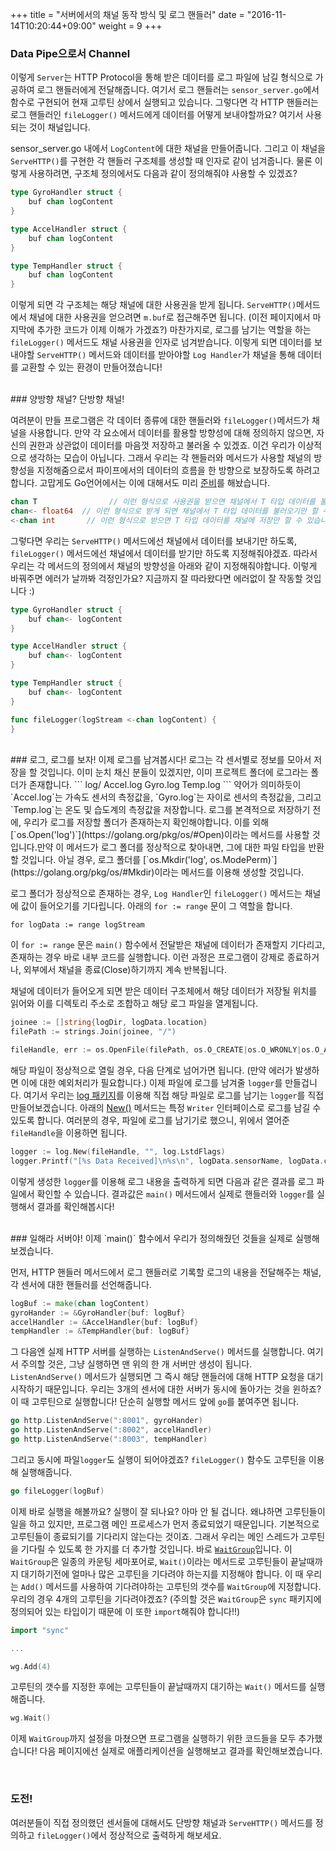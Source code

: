 +++
title = "서버에서의 채널 동작 방식 및 로그 핸들러"
date = "2016-11-14T10:20:44+09:00"
weight = 9
+++

### Data Pipe으로서 Channel
이렇게 `Server`는 HTTP Protocol을 통해 받은 데이터를 로그 파일에 남길 형식으로 가공하여 로그 핸들러에게 전달해줍니다. 여기서 로그 핸들러는 `sensor_server.go`에서 함수로 구현되어 현재 고루틴 상에서 실행되고 있습니다. 그렇다면 각 HTTP 핸들러는 로그 핸들러인 `fileLogger()` 메서드에게 데이터를 어떻게 보내야할까요? 여기서 사용되는 것이 채널입니다.

sensor_server.go 내에서 `LogContent`에 대한 채널을 만들어줍니다. 그리고 이 채널을 `ServeHTTP()`를 구현한 각 핸들러 구조체를 생성할 때 인자로 같이 넘겨줍니다. 물론 이렇게 사용하려면, 구조체 정의에서도 다음과 같이 정의해줘야 사용할 수 있겠죠?

```go
type GyroHandler struct {
	buf chan logContent
}

type AccelHandler struct {
	buf chan logContent
}

type TempHandler struct {
	buf chan logContent
}

```

이렇게 되면 각 구조체는 해당 채널에 대한 사용권을 받게 됩니다. `ServeHTTP()`메서드에서 채널에 대한 사용권을 얻으려면 `m.buf`로 접근해주면 됩니다. (이전 페이지에서 마지막에 추가한 코드가 이제 이해가 가겠죠?)
마찬가지로, 로그를 남기는 역할을 하는 `fileLogger()` 메서드도 채널 사용권을 인자로 넘겨받습니다. 이렇게 되면 데이터를 보내야할 `ServeHTTP()` 메서드와 데이터를 받아야할 `Log Handler`가 채널을 통해 데이터를 교환할 수 있는 환경이 만들어졌습니다!

<br>
### 양방향 채널? 단방향 채널!

여려분이 만들 프로그램은 각 데이터 종류에 대한 핸들러와 `fileLogger()`메서드가 채널을 사용합니다. 만약 각 요소에서 데이터를 활용할 방향성에 대해 정의하지 않으면, 자신의 권한과 상관없이 데이터를 마음껏 저장하고 불러올 수 있겠죠. 이건 우리가 이상적으로 생각하는 모습이 아닙니다. 그래서 우리는 각 핸들러와 메서드가 사용할 채널의 방향성을 지정해줌으로서 파이프에서의 데이터의 흐름을 한 방향으로 보장하도록 하려고 합니다. 고맙게도 Go언어에서는 이에 대해서도 미리 [준비](https://golang.org/ref/spec#Channel_types)를 해놨습니다.
```go
chan T        		  // 이런 형식으로 사용권을 받으면 채널에서 T 타입 데이터를 불러오고 저장할 수 있습니다.
chan<- float64  // 이런 형식으로 받게 되면 채널에서 T 타입 데이터를 불러오기만 할 수 있습니다.
<-chan int     	 // 이런 형식으로 받으면 T 타입 데이터를 채널에 저장만 할 수 있습니다.
```
그렇다면 우리는 `ServeHTTP()` 메서드에선 채널에서 데이터를 보내기만 하도록, `fileLogger()` 메서드에선 채널에서 데이터를 받기만 하도록 지정해줘야겠죠. 따라서 우리는 각 메서드의 정의에서 채널의 방향성을 아래와 같이 지정해줘야합니다. 이렇게 바꿔주면 에러가 날까봐 걱정인가요? 지금까지 잘 따라왔다면 에러없이 잘 작동할 것입니다 :)

```go
type GyroHandler struct {
	buf chan<- logContent
}

type AccelHandler struct {
	buf chan<- logContent
}

type TempHandler struct {
	buf chan<- logContent
}

func fileLogger(logStream <-chan logContent) {
}
```
<br>
### 로그, 로그를 보자!
이제 로그를 남겨봅시다! 로그는 각 센서별로 정보를 모아서 저장을 할 것입니다. 이미 눈치 채신 분들이 있겠지만, 이미 프로젝트 폴더에 로그라는 폴더가 존재합니다.
```
log/
		Accel.log
		Gyro.log
		Temp.log
```
약어가 의미하듯이 `Accel.log`는 가속도 센서의 측정값을, `Gyro.log`는 자이로 센서의 측정값을, 그리고 `Temp.log`는 온도 및 습도계의 측정값을 저장합니다. 로그를 본격적으로 저장하기 전에, 우리가 로그를 저장할 폴더가 존재하는지 확인해야합니다. 이를 외해 [`os.Open('log')`](https://golang.org/pkg/os/#Open)이라는 메서드를 사용할 것입니다.만약 이 메서드가 로그 폴더를 정상적으로 찾아내면, 그에 대한 파일 타입을 반환할 것입니다. 아닐 경우, 로그 폴더를 [`os.Mkdir('log', os.ModePerm)`](https://golang.org/pkg/os/#Mkdir)이라는 메서드를 이용해 생성할 것입니다.

로그 폴더가 정상적으로 존재하는 경우, `Log Handler`인 `fileLogger()` 메서드는 채널에 값이 들어오기를 기다립니다. 아래의 `for := range` 문이 그 역할을 합니다.
```
for logData := range logStream
```
이 `for := range` 문은 `main()` 함수에서 전달받은 채널에 데이터가 존재할지 기다리고, 존재하는 경우 바로 내부 코드를 실행합니다. 이런 과정은 프로그램이 강제로 종료하거나, 외부에서 채널을 종료(Close)하기까지 계속 반복됩니다.

채널에 데이터가 들어오게 되면 받은 데이터 구조체에서 해당 데이터가 저장될 위치를 읽어와 이를 디렉토리 주소로 조합하고 해당 로그 파일을 열게됩니다. 
```go
joinee := []string{logDir, logData.location}
filePath := strings.Join(joinee, "/")

fileHandle, err := os.OpenFile(filePath, os.O_CREATE|os.O_WRONLY|os.O_APPEND, 0666)
```
해당 파일이 정상적으로 열릴 경우, 다음 단계로 넘어가면 됩니다. (만약 에러가 발생하면 이에 대한 예외처리가 필요합니다.) 이제 파일에 로그를 남겨줄 `logger`를 만들겁니다. 여기서 우리는 [log 패키지](https://golang.org/pkg/log)를 이용해 직접 해당 파일로 로그를 남기는 `logger`를 직접 만들어보겠습니다. 아래의 [New()](https://golang.org/pkg/log/#New) 메서드는 특정 `Writer` 인터페이스로 로그를 남길 수 있도록 합니다. 여러분의 경우, 파일에 로그를 남기기로 했으니, 위에서 열어준 `fileHandle`을 이용하면 됩니다.

```go
logger := log.New(fileHandle, "", log.LstdFlags)
logger.Printf("[%s Data Received]\n%s\n", logData.sensorName, logData.content)
```
이렇게 생성한 `logger`를 이용해 로그 내용을 출력하게 되면 다음과 같은 결과를 로그 파일에서 확인할 수 있습니다. 결과값은 `main()` 메서드에서 실제로 핸들러와 `logger`를 실행해서 결과를 확인해봅시다!

<br>
### 일해라 서버야!
이제 `main()` 함수에서 우리가 정의해줬던 것들을 실제로 실행해보겠습니다.

먼저, HTTP 핸들러 메서드에서 로그 핸들러로 기록할 로그의 내용을 전달해주는 채널, 각 센서에 대한 핸들러를 선언해줍니다.
```go
logBuf := make(chan logContent)
gyroHander := &GyroHandler{buf: logBuf}
accelHandler := &AccelHandler{buf: logBuf}
tempHandler := &TempHandler{buf: logBuf}
```
그 다음엔 실제 HTTP 서버를 실행하는 `ListenAndServe()` 메서드를 실행합니다. 여기서 주의할 것은, 그냥 실행하면 맨 위의 한 개 서버만 생성이 됩니다. `ListenAndServe()` 메서드가 실행되면 그 즉시 해당 핸들러에 대해 HTTP 요청을 대기 시작하기 때문입니다. 우리는 3개의 센서에 대한 서버가 동시에 돌아가는 것을 윈하죠? 이 때 고루틴으로 실행합니다! 단순히 실행할 메서드 앞에 `go`를 붙여주면 됩니다.

```go
go http.ListenAndServe(":8001", gyroHander)
go http.ListenAndServe(":8002", accelHandler)
go http.ListenAndServe(":8003", tempHandler)
```

그리고 동시에 파일`logger`도 실행이 되어야겠죠? `fileLogger()` 함수도 고루틴을 이용해 실행해줍니다.

```go
go fileLogger(logBuf)
```

이제 바로 실행을 해볼까요? 실행이 잘 되나요? 아마 안 될 겁니다. 왜냐하면 고루틴들이 일을 하고 있지만, 프로그램 메인 프로세스가 먼저 종료되었기 때문입니다. 기본적으로 고루틴들이 종료되기를 기다리지 않는다는 것이죠. 그래서 우리는 메인 스레드가 고루틴을 기다릴 수 있도록 한 가지를 더 추가할 것입니다. 바로 [`WaitGroup`](https://golang.org/pkg/sync/#WaitGroup)입니다. 이 `WaitGroup`은 일종의 카운팅 세마포어로, `Wait()`이라는 메서드로 고루틴들이 끝날때까지 대기하기전에 얼마나 많은 고루틴을 기다려야 하는지를 지정해야 합니다. 이 때 우리는 `Add()` 메서드를 사용하여 기다려야하는 고루틴의 갯수를 `WaitGroup`에 지정합니다. 우리의 경우 4개의 고루틴을 기다려야겠죠? (주의할 것은 `WaitGroup`은 `sync` 패키지에 정의되어 있는 타입이기 때문에 이 또한 `import`해줘야 합니다!!)

```go
import "sync"

...

wg.Add(4)
```

고루틴의 갯수를 지정한 후에는 고루틴들이 끝날때까지 대기하는 `Wait()` 메서드를 실행해줍니다.

```go
wg.Wait()
```

이제 `WaitGroup`까지 설정을 마쳤으면 프로그램을 실행하기 위한 코드들을 모두 추가했습니다! 다음 페이지에선 실제로 애플리케이션을 실행해보고 결과를 확인해보곘습니다.

<br>

### 도전!

여러분들이 직접 정의했던 센서들에 대해서도 단방향 채널과 `ServeHTTP()` 메서드를 정의하고 `fileLogger()`에서 정상적으로 출력하게 해보세요.
